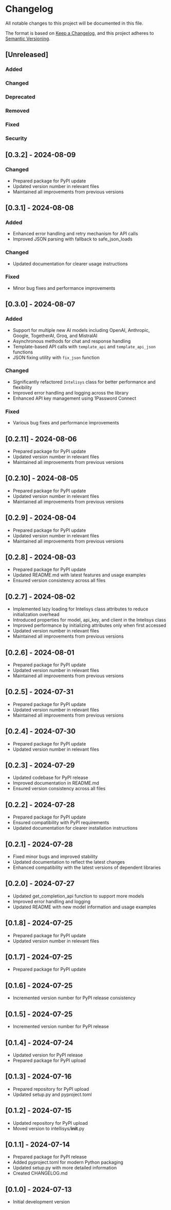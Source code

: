 # Changelog

All notable changes to this project will be documented in this file.

The format is based on [Keep a Changelog](https://keepachangelog.com/en/1.0.0/),
and this project adheres to [Semantic Versioning](https://semver.org/spec/v2.0.0.html).

## [Unreleased]

### Added

### Changed

### Deprecated

### Removed

### Fixed

### Security

## [0.3.2] - 2024-08-09
### Changed
- Prepared package for PyPI update
- Updated version number in relevant files
- Maintained all improvements from previous versions

## [0.3.1] - 2024-08-08
### Added
- Enhanced error handling and retry mechanism for API calls
- Improved JSON parsing with fallback to safe_json_loads

### Changed
- Updated documentation for clearer usage instructions

### Fixed
- Minor bug fixes and performance improvements

## [0.3.0] - 2024-08-07
### Added
- Support for multiple new AI models including OpenAI, Anthropic, Google, TogetherAI, Groq, and MistralAI
- Asynchronous methods for chat and response handling
- Template-based API calls with `template_api` and `template_api_json` functions
- JSON fixing utility with `fix_json` function

### Changed
- Significantly refactored `Intelisys` class for better performance and flexibility
- Improved error handling and logging across the library
- Enhanced API key management using 1Password Connect

### Fixed
- Various bug fixes and performance improvements

## [0.2.11] - 2024-08-06
- Prepared package for PyPI update
- Updated version number in relevant files
- Maintained all improvements from previous versions

## [0.2.10] - 2024-08-05
- Prepared package for PyPI update
- Updated version number in relevant files
- Maintained all improvements from previous versions

## [0.2.9] - 2024-08-04
- Prepared package for PyPI update
- Updated version number in relevant files
- Maintained all improvements from previous versions

## [0.2.8] - 2024-08-03
- Prepared package for PyPI update
- Updated README.md with latest features and usage examples
- Ensured version consistency across all files

## [0.2.7] - 2024-08-02
- Implemented lazy loading for Intelisys class attributes to reduce initialization overhead
- Introduced properties for model, api_key, and client in the Intelisys class
- Improved performance by initializing attributes only when first accessed
- Updated version number in relevant files
- Maintained all improvements from previous versions

## [0.2.6] - 2024-08-01
- Prepared package for PyPI update
- Updated version number in relevant files
- Maintained all improvements from previous versions

## [0.2.5] - 2024-07-31
- Prepared package for PyPI update
- Updated version number in relevant files
- Maintained all improvements from previous versions

## [0.2.4] - 2024-07-30
- Prepared package for PyPI update
- Updated version number in relevant files

## [0.2.3] - 2024-07-29
- Updated codebase for PyPI release
- Improved documentation in README.md
- Ensured version consistency across all files

## [0.2.2] - 2024-07-28
- Prepared package for PyPI update
- Ensured compatibility with PyPI requirements
- Updated documentation for clearer installation instructions

## [0.2.1] - 2024-07-28
- Fixed minor bugs and improved stability
- Updated documentation to reflect the latest changes
- Enhanced compatibility with the latest versions of dependent libraries

## [0.2.0] - 2024-07-27
- Updated get_completion_api function to support more models
- Improved error handling and logging
- Updated README with new model information and usage examples

## [0.1.8] - 2024-07-25
- Prepared package for PyPI update
- Updated version number in relevant files

## [0.1.7] - 2024-07-25
- Prepared package for PyPI update

## [0.1.6] - 2024-07-25
- Incremented version number for PyPI release consistency

## [0.1.5] - 2024-07-25
- Incremented version number for PyPI release

## [0.1.4] - 2024-07-24
- Updated version for PyPI release
- Prepared package for PyPI upload

## [0.1.3] - 2024-07-16
- Prepared repository for PyPI upload
- Updated setup.py and pyproject.toml

## [0.1.2] - 2024-07-15
- Updated repository for PyPI upload
- Moved version to intellisys/__init__.py

## [0.1.1] - 2024-07-14
- Prepared package for PyPI release
- Added pyproject.toml for modern Python packaging
- Updated setup.py with more detailed information
- Created CHANGELOG.md

## [0.1.0] - 2024-07-13
- Initial development version
